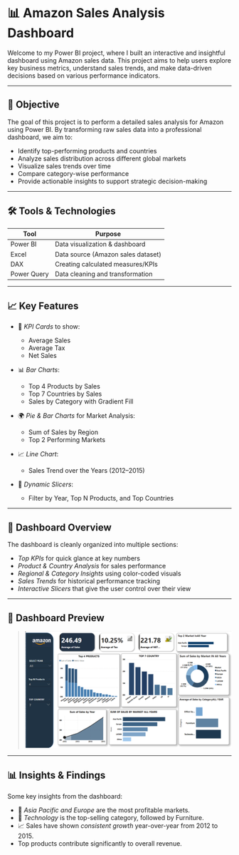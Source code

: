 # 📊 Amazon Sales Analysis Dashboard

Welcome to my Power BI project, where I built an interactive and insightful dashboard using Amazon sales data. This project aims to help users explore key business metrics, understand sales trends, and make data-driven decisions based on various performance indicators.

---

## 🎯 Objective

The goal of this project is to perform a detailed sales analysis for Amazon using Power BI. By transforming raw sales data into a professional dashboard, we aim to:

- Identify top-performing products and countries
- Analyze sales distribution across different global markets
- Visualize sales trends over time
- Compare category-wise performance
- Provide actionable insights to support strategic decision-making

---

## 🛠 Tools & Technologies

| Tool         | Purpose                           |
|--------------|------------------------------------|
| Power BI     | Data visualization & dashboard     |
| Excel        | Data source (Amazon sales dataset) |
| DAX          | Creating calculated measures/KPIs  |
| Power Query  | Data cleaning and transformation   |

---

## 📈 Key Features

- 📌 *KPI Cards* to show:
  - Average Sales
  - Average Tax
  - Net Sales 
  
- 📊 *Bar Charts*:
  - Top 4 Products by Sales
  - Top 7 Countries by Sales
  - Sales by Category with Gradient Fill

- 🌍 *Pie & Bar Charts* for Market Analysis:
  - Sum of Sales by Region
  - Top 2 Performing Markets
  
- 📈 *Line Chart*:
  - Sales Trend over the Years (2012–2015)

- 🔀 *Dynamic Slicers*:
  - Filter by Year, Top N Products, and Top Countries

---

## 📌 Dashboard Overview

The dashboard is cleanly organized into multiple sections:

- *Top KPIs* for quick glance at key numbers  
- *Product & Country Analysis* for sales performance  
- *Regional & Category Insights* using color-coded visuals  
- *Sales Trends* for historical performance tracking  
- *Interactive Slicers* that give the user control over their view

---

## 📸 Dashboard Preview

> ![Dashboard](https://github.com/Naveen-singh-26/Amazon-Sales-Dashboard/blob/main/Amazon-sales-Dashboard.png)

---

## 📊 Insights & Findings

Some key insights from the dashboard:

- 📍 *Asia Pacific and Europe* are the most profitable markets.
- 🔧 *Technology* is the top-selling category, followed by Furniture.
- 📈 Sales have shown *consistent growth* year-over-year from 2012 to 2015.
- Top products contribute significantly to overall revenue.

